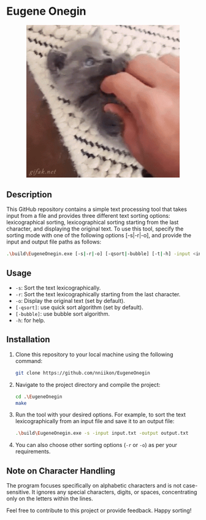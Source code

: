 # Eugene Onegin
<p align='center'>
    <img src="./media/giphy.gif" alt="drawing" width="400"/>
</p>

## Description
This GitHub repository contains a simple text processing tool that takes input from a file and provides three different text sorting options: lexicographical sorting, lexicographical sorting starting from the last character, and displaying the original text. To use this tool, specify the sorting mode with one of the following options [-s|-r|-o], and provide the input and output file paths as follows:

```bash
.\build\EugeneOnegin.exe [-s|-r|-o] [-qsort|-bubble] [-t|-h] -input <input_file> -output <output_file> 
```

## Usage
- `-s`: Sort the text lexicographically.
- `-r`: Sort the text lexicographically starting from the last character.
- `-o`: Display the original text (set by default).
- `[-qsort]`: use quick sort algorithm (set by default).
- `[-bubble]`: use bubble sort algorithm.
- `-h`: for help.

## Installation
1. Clone this repository to your local machine using the following command:
   ```bash
   git clone https://github.com/nniikon/EugeneOnegin
   ```

2. Navigate to the project directory and compile the project:
   ```bash
   cd .\EugeneOnegin
   make
   ```

3. Run the tool with your desired options. For example, to sort the text lexicographically from an input file and save it to an output file:
   ```bash
   .\build\EugeneOnegin.exe -s -input input.txt -output output.txt
   ```

4. You can also choose other sorting options (`-r` or `-o`) as per your requirements.

## Note on Character Handling

The program focuses specifically on alphabetic characters and is not case-sensitive. It ignores any special characters, digits, or spaces, concentrating only on the letters within the lines.

Feel free to contribute to this project or provide feedback. Happy sorting!
